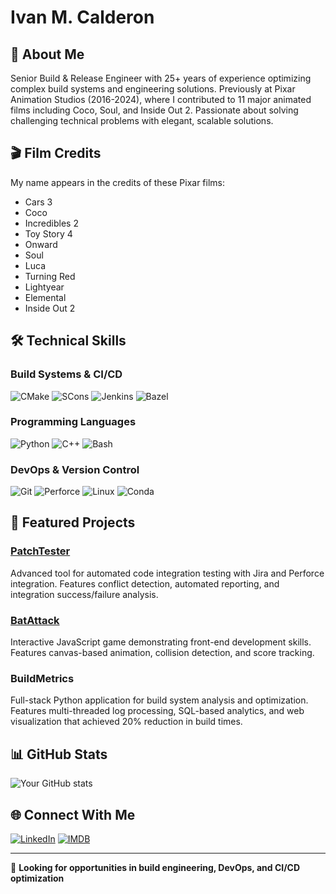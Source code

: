 # Ivan M. Calderon

## 👋 About Me
Senior Build & Release Engineer with 25+ years of experience optimizing complex build systems and engineering solutions. Previously at Pixar Animation Studios (2016-2024), where I contributed to 11 major animated films including Coco, Soul, and Inside Out 2. Passionate about solving challenging technical problems with elegant, scalable solutions.

## 🎬 Film Credits
My name appears in the credits of these Pixar films:
- Cars 3
- Coco
- Incredibles 2
- Toy Story 4
- Onward
- Soul
- Luca
- Turning Red
- Lightyear
- Elemental
- Inside Out 2

## 🛠️ Technical Skills
### Build Systems & CI/CD
![CMake](https://img.shields.io/badge/-CMake-064F8C?style=flat&logo=cmake&logoColor=white)
![SCons](https://img.shields.io/badge/-SCons-3776AB?style=flat&logoColor=white)
![Jenkins](https://img.shields.io/badge/-Jenkins-D24939?style=flat&logo=jenkins&logoColor=white)
![Bazel](https://img.shields.io/badge/-Bazel-43A047?style=flat&logo=bazel&logoColor=white)

### Programming Languages
![Python](https://img.shields.io/badge/-Python-3776AB?style=flat&logo=python&logoColor=white)
![C++](https://img.shields.io/badge/-C++-00599C?style=flat&logo=c%2B%2B&logoColor=white)
![Bash](https://img.shields.io/badge/-Bash-4EAA25?style=flat&logo=gnu-bash&logoColor=white)

### DevOps & Version Control
![Git](https://img.shields.io/badge/-Git-F05032?style=flat&logo=git&logoColor=white)
![Perforce](https://img.shields.io/badge/-Perforce-404040?style=flat&logo=perforce&logoColor=white)
![Linux](https://img.shields.io/badge/-Linux-FCC624?style=flat&logo=linux&logoColor=black)
![Conda](https://img.shields.io/badge/-Conda-44A833?style=flat&logo=anaconda&logoColor=white)

## 🚀 Featured Projects

### [PatchTester](https://github.com/imcalderon/patchtester)
Advanced tool for automated code integration testing with Jira and Perforce integration. Features conflict detection, automated reporting, and integration success/failure analysis.

### [BatAttack](https://github.com/imcalderon/BatAttack)
Interactive JavaScript game demonstrating front-end development skills. Features canvas-based animation, collision detection, and score tracking.

### BuildMetrics
Full-stack Python application for build system analysis and optimization. Features multi-threaded log processing, SQL-based analytics, and web visualization that achieved 20% reduction in build times.

## 📊 GitHub Stats
![Your GitHub stats](https://github-readme-stats.vercel.app/api?username=imcalderon&show_icons=true&theme=dark)

## 🌐 Connect With Me
[![LinkedIn](https://img.shields.io/badge/-LinkedIn-0077B5?style=flat&logo=linkedin&logoColor=white)](https://www.linkedin.com/in/ivanmcalderon)
[![IMDB](https://img.shields.io/badge/-IMDB-F5C518?style=flat&logo=imdb&logoColor=black)](https://www.imdb.com/name/nm12338808)

---

💼 **Looking for opportunities in build engineering, DevOps, and CI/CD optimization**
